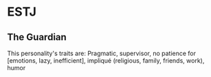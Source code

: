 # ESTJ

## The Guardian

This personality's traits are:
Pragmatic, supervisor, no patience for [emotions, lazy, inefficient], impliqué (religious, family, friends, work), humor
